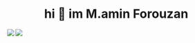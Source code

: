 <h1 align="center"> hi 👋 im M.amin Forouzan</h1>

  

<img align="left" src="https://github-readme-stats-sigma-five.vercel.app/api/top-langs?username=aminm08&show_icons=true&theme=dark&locale=en&layout=compact" />
<img src="https://github-readme-stats-sigma-five.vercel.app/api?username=aminm08&show_icons=true&theme=dark&locale=en&include_all_commits=true" />





